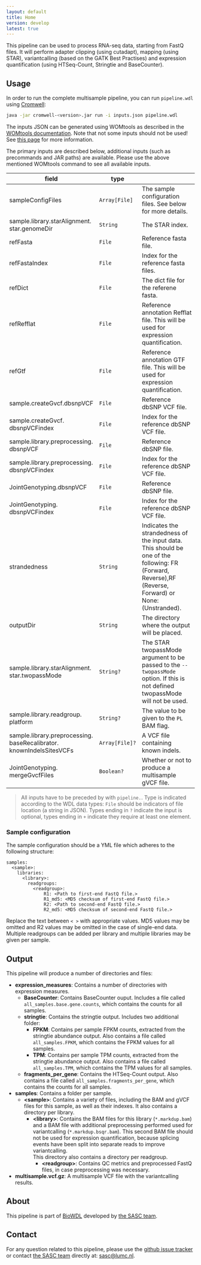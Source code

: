```yaml
---
layout: default
title: Home
version: develop
latest: true
---
```


This pipeline can be used to process RNA-seq data, starting from FastQ files.
It will perform adapter clipping (using cutadapt), mapping (using STAR),
variantcalling (based on the GATK Best Practises) and expression
quantification (using HTSeq-Count, Stringtie and BaseCounter).

## Usage
In order to run the complete multisample pipeline, you can
run `pipeline.wdl` using
[Cromwell](http://cromwell.readthedocs.io/en/stable/):
```bash
java -jar cromwell-<version>.jar run -i inputs.json pipeline.wdl
```

The inputs JSON can be generated using WOMtools as described in the [WOMtools
documentation](http://cromwell.readthedocs.io/en/stable/WOMtool/). Note that
not some inputs should not be used! See [this page](inputs.md) for more
information.

The primary inputs are described below, additional inputs (such as precommands
and JAR paths) are available. Please use the above mentioned WOMtools command
to see all available inputs.

| field | type | |
|-|-|-|
| sampleConfigFiles | `Array[File]` | The sample configuration files. See below for more details. |
| sample.library.starAlignment.<br />star.genomeDir | `String` | The STAR index. |
| refFasta | `File` | Reference fasta file. |
| refFastaIndex | `File` | Index for the reference fasta files. |
| refDict | `File` | The dict file for the referene fasta. |
| refRefflat | `File` | Reference annotation Refflat file. This will be used for expression quantification. |
| refGtf | `File` | Reference annotation GTF file. This will be used for expression quantification. |
| sample.createGvcf.dbsnpVCF | `File` | Reference dbSNP VCF file. |
| sample.createGvcf.<br />dbsnpVCFindex | `File` | Index for the reference dbSNP VCF file. |
| sample.library.preprocessing.<br />dbsnpVCF | `File` | Reference dbSNP file. |
| sample.library.preprocessing.<br />dbsnpVCFindex | `File` | Index for the reference dbSNP VCF file. |
| JointGenotyping.dbsnpVCF | `File` | Reference dbSNP file. |
| JointGenotyping.<br />dbsnpVCFindex | `File` | Index for the reference dbSNP VCF file. |
| strandedness | `String` | Indicates the strandedness of the input data. This should be one of the following: FR (Forward, Reverse),RF (Reverse, Forward) or None: (Unstranded).
| outputDir | `String` | The directory where the output will be placed. |
| sample.library.starAlignment.<br />star.twopassMode | `String?` | The STAR twopassMode argument to be passed to the `--twopassMode` option. If this is not defined twopassMode will not be used. |
| sample.library.readgroup.<br />platform| `String?` | The value to be given to the `PL` BAM flag. |
| sample.library.preprocessing.<br />baseRecalibrator.<br />knownIndelsSitesVCFs | `Array[File]?` | A VCF file containing known indels. |
| JointGenotyping.<br />mergeGvcfFiles | `Boolean?` | Whether or not to produce a multisample gVCF file. |

>All inputs have to be preceded by with `pipeline.`.
Type is indicated according to the WDL data types: `File` should be indicators
of file location (a string in JSON). Types ending in `?` indicate the input is
optional, types ending in `+` indicate they require at least one element.

### Sample configuration
The sample configuration should be a YML file which adheres to the following
structure:
```YML
samples:
  <sample>:
    libraries:
      <library>:
        readgroups:
          <readgroup>:
              R1: <Path to first-end FastQ file.>
              R1_md5: <MD5 checksum of first-end FastQ file.>
              R2: <Path to second-end FastQ file.>
              R2_md5: <MD5 checksum of second-end FastQ file.>
```
Replace the text between `< >` with appropriate values. MD5 values may be
omitted and R2 values may be omitted in the case of single-end data.
Multiple readgroups can be added per library and multiple libraries may be
given per sample.

## Output
This pipeline will produce a number of directories and files:
- **expression_measures**: Contains a number of directories with expression
measures.
  - **BaseCounter**: Contains BaseCounter ouput. Includes a file called
  `all_samples.base.gene.counts`, which contains the counts for all samples.
  - **stringtie**: Contains the stringtie output. Includes two additional
  folder:
    - **FPKM**: Contains per sample FPKM counts, extracted from the stringtie
    abundance output. Also contains a file called `all_samples.FPKM`, which
    contains the FPKM values for all samples.
    - **TPM**: Contains per sample TPM counts, extracted from the stringtie
    abundance output. Also contains a file called `all_samples.TPM`, which
    contains the TPM values for all samples.
  - **fragments_per_gene**: Contains the HTSeq-Count output. Also contains a
  file called `all_samples.fragments_per_gene`, which contains the counts for
  all samples.
- **samples**: Contains a folder per sample.
  - **&lt;sample>**: Contains a variety of files, including the BAM and gVCF
  files for this sample, as well as their indexes. It also contains a directory
  per library.
    - **&lt;library>**: Contains the BAM files for this library
    (`*.markdup.bam`) and a BAM file with additional preprocessing performed
    used for variantcalling (`*.markdup.bsqr.bam`). This second BAM file should
    not be used for expression quantification, because splicing events have
    been split into separate reads to improve variantcalling.  
    This directory also contains a directory per readgroup.
      - **&lt;readgroup>**: Contains QC metrics and preprocessed FastQ files,
      in case preprocessing was necessary.
- **multisample.vcf.gz**: A multisample VCF file with the variantcalling
results.

## About
This pipeline is part of [BioWDL](https://biowdl.github.io/)
developed by [the SASC team](http://sasc.lumc.nl/).

## Contact
<p>
  <!-- Obscure e-mail address for spammers -->
For any question related to this pipeline, please use the
<a href='https://github.com/biowdl/rna-seq/issues'>github issue tracker</a>
or contact
 <a href='http://sasc.lumc.nl/'>the SASC team</a> directly at: <a href='&#109;&#97;&#105;&#108;&#116;&#111;&#58;&#115;&#97;&#115;&#99;&#64;&#108;&#117;&#109;&#99;&#46;&#110;&#108;'>
&#115;&#97;&#115;&#99;&#64;&#108;&#117;&#109;&#99;&#46;&#110;&#108;</a>.
</p>
